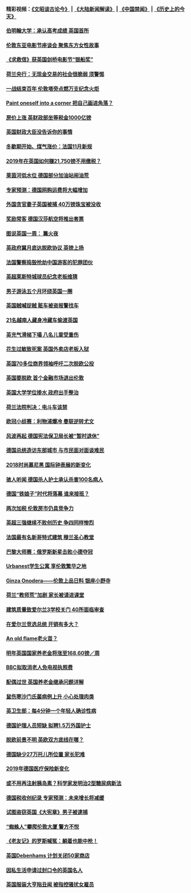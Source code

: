 #### 精彩视频：[《文昭谈古论今》](https://github.com/gfw-breaker/wenzhao/blob/master/README.md?t=11101532) | [《大陆新闻解读》](https://github.com/gfw-breaker/ntdtv-comedy/blob/master/README.md?t=11101532) | [《中国禁闻》](https://github.com/gfw-breaker/ntdtv-news/blob/master/README.md?t=11101532) | [《历史上的今天》](https://github.com/gfw-breaker/today-in-history/blob/master/README.md?t=11101532) 

#### [伯明翰大学：承认高考成绩 英国首所](../pages/nsc974/n10843334.md?t=11101532) 

#### [伦敦东亚电影节座谈会 聚焦东方女性故事](../pages/nsc974/n10843306.md?t=11101532) 

#### [《求救信》获英国剑桥电影节“银船奖”](../pages/nsc974/n10842268.md?t=11101532) 

#### [荷兰央行：无现金交易的社会很脆弱 须警惕](../pages/nsc974/n10841150.md?t=11101532) 

#### [一战结束百年 伦敦塔旁点燃万支纪念火炬](../pages/nsc974/n10841092.md?t=11101532) 

#### [Paint oneself into a corner 把自己画进角落？](../pages/nsc974/n10841190.md?t=11101532) 

#### [房价上涨 英财政部坐等税金1000亿镑](../pages/nsc974/n10841187.md?t=11101532) 

#### [英国财政大臣没告诉你的事情](../pages/nsc974/n10841141.md?t=11101532) 

#### [冬歇期开始、煤气涨价：法国11月新规](../pages/nsc974/n10841075.md?t=11101532) 

#### [2019年在英国如何赚21,750镑不用缴税？](../pages/nsc974/n10841101.md?t=11101532) 

#### [莱茵河低水位 德国部分加油站闹油荒](../pages/nsc974/n10841002.md?t=11101532) 

#### [专家预测：德国网购运费将大幅增加](../pages/nsc974/n10840951.md?t=11101532) 

#### [外国贪官妻子英国被捕 40万镑珠宝被没收](../pages/nsc974/n10838830.md?t=11101532) 

#### [奖励常客 德国汉莎航空将推出套票](../pages/nsc974/n10838351.md?t=11101532) 

#### [图说英国一周： 篝火夜](../pages/nsc974/n10838913.md?t=11101532) 

#### [英政府冀月底达脱欧协议 英镑上扬](../pages/nsc974/n10838808.md?t=11101532) 

#### [法国警察捣毁抢劫中国游客的犯罪团伙](../pages/nsc974/n10838404.md?t=11101532) 

#### [英超莱斯特城球员纪念老板维猜](../pages/nsc974/n10838894.md?t=11101532) 

#### [男子游泳五个月环绕英国一圈](../pages/nsc974/n10838885.md?t=11101532) 

#### [英国贼喊捉贼 赃车被盗报警找车](../pages/nsc974/n10838877.md?t=11101532) 

#### [21名越南人藏身冷藏车偷渡英国](../pages/nsc974/n10838871.md?t=11101532) 

#### [英充气滑梯下塌 八名儿童受重伤](../pages/nsc974/n10838865.md?t=11101532) 

#### [花生过敏致死案 英国外卖店老板入狱](../pages/nsc974/n10838857.md?t=11101532) 

#### [英国70多位商界领袖呼吁二次脱欧公投](../pages/nsc974/n10838826.md?t=11101532) 

#### [英国要脱欧 首个金融市场退出伦敦](../pages/nsc974/n10838815.md?t=11101532) 

#### [英国大学学位掺水 政府出手整治](../pages/nsc974/n10838778.md?t=11101532) 

#### [荷兰法院判决：电斗车该禁](../pages/nsc974/n10838448.md?t=11101532) 

#### [欧冠小组赛：利物浦爆冷 曼联逆转尤文](../pages/nsc974/n10837241.md?t=11101532) 

#### [风波再起 德国宪法保卫局长被“暂时退休”](../pages/nsc974/n10835736.md?t=11101532) 

#### [德国总统造访东部城市 与市民面对面谈难民](../pages/nsc974/n10835895.md?t=11101532) 

#### [2018时尚慕尼黑 国际钟表展的新变化](../pages/nsc974/n10836048.md?t=11101532) 

#### [骇人听闻 德国杀人护士承认杀害100名病人](../pages/nsc974/n10835823.md?t=11101532) 

#### [德国“铁娘子”时代将落幕 谁来接班？](../pages/nsc974/n10833701.md?t=11101532) 

#### [两次加税 伦敦房市仍具竞争力](../pages/nsc974/n10832030.md?t=11101532) 

#### [英超三强继续不败创历史 争四同样惨烈](../pages/nsc974/n10830095.md?t=11101532) 

#### [法国最有名新哥特式建筑 穆兰圣心教堂](../pages/nsc974/n10829754.md?t=11101532) 

#### [巴黎大师赛：俄罗斯新星击败小德夺冠](../pages/nsc974/n10830134.md?t=11101532) 

#### [Urbanest学生公寓 享伦敦繁华之地](../pages/nsc974/n10828080.md?t=11101532) 

#### [Ginza Onodera——伦敦上品日料 银座小野寺](../pages/nsc974/n10828069.md?t=11101532) 

#### [荷兰“教师荒”加剧 家长被请进课堂](../pages/nsc974/n10826148.md?t=11101532) 

#### [建筑质量致爱尔兰3学校关门 40所面临审查](../pages/nsc974/n10826209.md?t=11101532) 

#### [在爱尔兰竞选总统 开销有多大？](../pages/nsc974/n10826165.md?t=11101532) 

#### [An old flame老火苗？](../pages/nsc974/n10825994.md?t=11101532) 

#### [明年英国国家养老金将涨至168.60镑／周](../pages/nsc974/n10825971.md?t=11101532) 

#### [BBC拟取消老人免电视执照费](../pages/nsc974/n10825959.md?t=11101532) 

#### [配偶过世 英国养老金继承问题详解](../pages/nsc974/n10825931.md?t=11101532) 

#### [鼠伤寒沙门氏菌病例上升 小心处理肉类](../pages/nsc974/n10825924.md?t=11101532) 

#### [英卫生部：每4分钟一个年轻人确诊性病](../pages/nsc974/n10825910.md?t=11101532) 

#### [德国护理人员短缺 拟聘1.5万外国护士](../pages/nsc974/n10824186.md?t=11101532) 

#### [脱欧前景不明 英欧双方底线在哪？](../pages/nsc974/n10823749.md?t=11101532) 

#### [德国缺少27万托儿所位置 家长犯难](../pages/nsc974/n10824147.md?t=11101532) 

#### [2019年德国医疗保险新变化](../pages/nsc974/n10824071.md?t=11101532) 

#### [或不用再注射胰岛素？科学家发明治2型糖尿病新法](../pages/nsc974/n10823372.md?t=11101532) 

#### [德国税收创纪录 专家预测：未来增长将减缓](../pages/nsc974/n10823318.md?t=11101532) 

#### [试图盗窃英国《大宪章》男子被逮捕](../pages/nsc974/n10823790.md?t=11101532) 

#### [“蜘蛛人”攀爬伦敦大厦 警方不悦](../pages/nsc974/n10823780.md?t=11101532) 

#### [《老友记》的罗斯喊冤：躺着也能中枪！](../pages/nsc974/n10823762.md?t=11101532) 

#### [英国Debenhams 计划关闭50家商店](../pages/nsc974/n10823753.md?t=11101532) 

#### [因私生活申请过封口令的英国名人](../pages/nsc974/n10823742.md?t=11101532) 

#### [英国服装大亨陷丑闻 被指控骚扰女雇员](../pages/nsc974/n10823677.md?t=11101532) 

